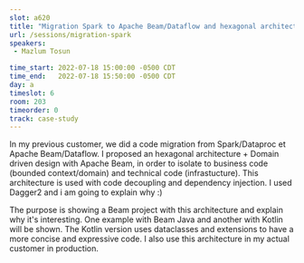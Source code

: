 ```yaml
---
slot: a620
title: "Migration Spark to Apache Beam/Dataflow and hexagonal architecture + DDD"
url: /sessions/migration-spark
speakers:
 - Mazlum Tosun

time_start: 2022-07-18 15:00:00 -0500 CDT
time_end:   2022-07-18 15:50:00 -0500 CDT
day: a
timeslot: 6
room: 203
timeorder: 0
track: case-study
---
```


In my previous customer, we did a code migration from Spark/Dataproc et Apache Beam/Dataflow. I proposed an hexagonal architecture + Domain driven design with Apache Beam, in order to isolate to business code (bounded context/domain) and technical code (infrastucture). This architecture is used with code decoupling and dependency injection. I used Dagger2 and i am going to explain why :)

The purpose is showing a Beam project with this architecture and explain why it's interesting. One example with Beam Java and another with Kotlin will be shown. The Kotlin version uses dataclasses and extensions to have a more concise and expressive code. I also use this architecture in my actual customer in production.
